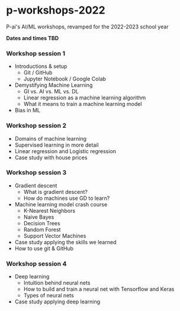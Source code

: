 # p-workshops-2022
P-ai's AI/ML workshops, revamped for the 2022-2023 school year

**Dates and times TBD**

### Workshop session 1
- Introductions & setup
  - Git / GitHub
  - Jupyter Notebook / Google Colab
- Demystifying Machine Learning
  - GI vs. AI vs. ML vs. DL
  - Linear regression as a machine learning algorithm
  - What it means to train a machine learning model
- Bias in ML

### Workshop session 2
- Domains of machine learning
- Supervised learning in more detail
- Linear regression and Logistic regression
- Case study with house prices

### Workshop session 3
- Gradient descent
  - What is gradient descent?
  - How do machines use GD to learn?
- Machine learning model crash course
  - K-Nearest Neighbors
  - Naive Bayes
  - Decision Trees
  - Random Forest
  - Support Vector Machines
- Case study applying the skills we learned
- How to use git & GitHub

### Workshop session 4
- Deep learning
  - Intuition behind neural nets
  - How to build and train a neural net with Tensorflow and Keras
  - Types of neural nets
- Case study applying deep learning
